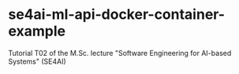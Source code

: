 # se4ai-ml-api-docker-container-example
Tutorial T02 of the M.Sc. lecture "Software Engineering for AI-based Systems" (SE4AI)
